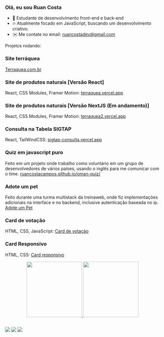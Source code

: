 ### Olá, eu sou Ruan Costa

- 📒 Estudante de desenvolvimento front-end e back-end
- 🔥 Atualmente focado em JavaScript, buscando um desenvolvimento criativo.
- ✉️ Me contate no email: ruancostadev@gmail.com

Projetos rodando: 
### Site terráquea
<a href="https://terraquea.com.br/">Terraquea.com.br</a>

### Site de produtos naturais [Versão React]
React, CSS Modules, Framer Motion: 
<a href="https://terraquea.vercel.app/">terraquea.vercel.app</a>

### Site de produtos naturais [Versão NextJS (Em andamento)]
React, CSS Modules, Framer Motion: 
<a href="https://terraquea2.vercel.app/">terraquea2.vercel.app</a>

### Consulta na Tabela SIGTAP 
React, TailWindCSS: 
<a href="https://sigtap-consulta.vercel.app/">sigtap-consulta.vercel.app</a>

### Quiz em javascript puro
Feito em um projeto onde trabalho como voluntário em um grupo de desenvolvedores de vários países, usando o 
inglês para me comunicar com o time.
<a href="https://ruancostacampos.github.io/oman-quiz/">ruancostacampos.github.io/oman-quiz/</a>

### Adote um pet
Feito durante uma turma multistack da treinaweb, onde fiz implementações adicionais na interface e no backend, 
inclusive autenticação baseada no ip.
<a href="https://adote-um-pet-eight.vercel.app/">Adote um Pet</a>

### Card de votação
HTML, CSS, JavaScript: 
<a href="https://ruancostacampos.github.io/interactive-rating/">Card de votação</a>

### Card Responsivo
HTML, CSS: 
<a href="https://ruancostacampos.github.io/product-card/">Card responsivo</a>



<div align="center">
  <a href="https://github.com/ruancostacampos">
  <img height="180em" src="https://github-readme-stats.vercel.app/api?username=ruancostacampos&show_icons=true&theme=gruvbox&include_all_commits=true&count_private=true"/>
  <img height="180em" src="https://github-readme-stats.vercel.app/api/top-langs/?username=ruancostacampos&layout=compact&langs_count=7&theme=gruvbox"/>
</div>
  
  ##
  
  <div> 
  <a href="https://www.instagram.com/ruanblues" target="_blank"><img src="https://img.shields.io/badge/-Instagram-%23E4405F?style=for-the-badge&logo=instagram&logoColor=white" target="_blank"></a>
  <a href = "mailto:ruancostadev@gmail.com"><img src="https://img.shields.io/badge/-Gmail-%23333?style=for-the-badge&logo=gmail&logoColor=white" target="_blank"></a>
  <a href="https://www.linkedin.com/in/ruan-costa-a99459236/" target="_blank"><img src="https://img.shields.io/badge/-LinkedIn-%230077B5?style=for-the-badge&logo=linkedin&logoColor=white" target="_blank"></a> 
</div>
